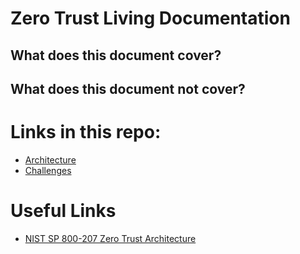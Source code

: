 # Zero Trust Living Documentation

## What does this document cover?

## What does this document not cover?

# Links in this repo:

* [Architecture](architecture/architecture.md)
* [Challenges](challenges.md)

# Useful Links

* [NIST SP 800-207 Zero Trust Architecture](https://csrc.nist.gov/publications/detail/sp/800-207/final)
